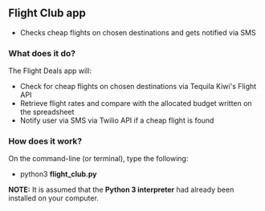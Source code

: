 ## Flight Club app 
* Checks cheap flights on chosen destinations and gets notified via SMS

### What does it do?
The Flight Deals app will:
* Check for cheap flights on chosen destinations via Tequila Kiwi's Flight API
* Retrieve flight rates and compare with the allocated budget written on the spreadsheet 
* Notify user via SMS via Twilio API if a cheap flight is found

### How does it work?
On the command-line (or terminal), type the following:<br>
* python3 <b>flight_club.py</b>

<b>NOTE:</b> It is assumed that the <b>Python 3 interpreter</b> had already been installed on your computer.
